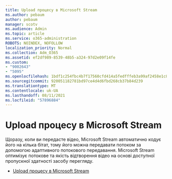 ```yaml
---
title: Upload процесу в Microsoft Stream
ms.author: pebaum
author: pebaum
manager: scotv
ms.audience: Admin
ms.topic: article
ms.service: o365-administration
ROBOTS: NOINDEX, NOFOLLOW
localization_priority: Normal
ms.collection: Adm_O365
ms.assetid: ef2df989-8539-48b5-a324-97d2e09f14fe
ms.custom:
- "9002643"
- "5095"
ms.openlocfilehash: 1bdf1c254fbc4b7f17560cfd414a5fedfffeb3a99af2458e1c8f0a889ddd97bb
ms.sourcegitcommit: 920051182781bd97ce4d4d6fbd268cb37b84d239
ms.translationtype: MT
ms.contentlocale: uk-UA
ms.lasthandoff: 08/11/2021
ms.locfileid: "57896884"
---
```

# <a name="upload-process-overview-in-microsoft-stream"></a>Upload процесу в Microsoft Stream

Щоразу, коли ви передасте відео, Microsoft Stream автоматично кодує його на кілька бітат, тому його можна передавати потоком за допомогою адаптивного потокового передавання. Microsoft Stream оптимізує потокове та якість відтворення відео на основі доступної пропускної здатності засобу перегляду.

- [Upload процесу в Microsoft Stream](https://docs.microsoft.com/stream/upload-process-overview)
